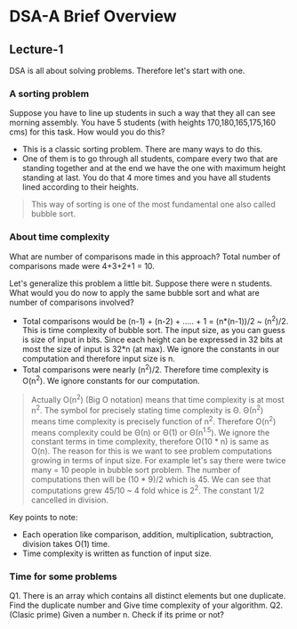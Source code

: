 # DSA-A Brief Overview

## Lecture-1
DSA is all about solving problems. Therefore let's start with one.

### A sorting problem
Suppose you have to line up students in such a way that they all can see morning assembly. You have 5 students (with heights 170,180,165,175,160 cms) for this task. How would you do this?

- This is a classic sorting problem. There are many ways to do this.
- One of them is to go through all students, compare every two that are standing together and at the end we have the one with maximum height standing at last. You do that 4 more times and you have all students lined according to their heights.
> This way of sorting is one of the most fundamental one also called bubble sort.

### About time complexity
What are number of comparisons made in this approach?
Total number of comparisons made were 4+3+2+1 = 10.

Let's generalize this problem a little bit. Suppose there were n students. What would you do now to apply the same bubble sort and what are number of comparisons involved?
- Total comparisons would be (n-1) + (n-2) + ..... + 1 = (n*(n-1))/2 ~ (n<sup>2</sup>)/2. This is time complexity of bubble sort. The input size, as you can guess is size of input in bits. Since each height can be expressed in 32 bits at most the size of input is 32*n (at max). We ignore the constants in our computation and therefore input size is n.
- Total comparisons were nearly (n<sup>2</sup>)/2. Therefore time complexity is O(n<sup>2</sup>). We ignore constants for our computation.
> Actually O(n<sup>2</sup>) (Big O notation) means that time complexity is at most n<sup>2</sup>. The symbol for precisely stating time complexity is Θ. Θ(n<sup>2</sup>) means time complexity is precisely function of n<sup>2</sup>. Therefore O(n<sup>2</sup>) means complexity could be Θ(n) or Θ(1) or Θ(n<sup>1.5</sup>).
> We ignore the constant terms in time complexity, therefore O(10 * n) is same as O(n). The reason for this is we want to see problem computations growing in terms of input size. For example let's say there were twice many = 10 people in bubble sort problem. The number of computations then will be (10 * 9)/2 which is 45. We can see that computations grew 45/10 ~ 4 fold whice is 2<sup>2</sup>. The constant 1/2 cancelled in division.

Key points to note:
- Each operation like comparison, addition, multiplication, subtraction, division takes O(1) time.
- Time complexity is written as function of input size.

### Time for some problems
Q1. There is an array which contains all distinct elements but one duplicate. Find the duplicate number and Give time complexity of your algorithm.
Q2. (Clasic prime) Given a number n. Check if its prime or not?